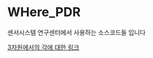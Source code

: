 # WHere_PDR
센서시스템 연구센터에서 사용하는 소스코드들 입니다

[3차원에서의 각에 대한 링크](https://en.wikipedia.org/wiki/Rotation_formalisms_in_three_dimensions#Formalism_alternatives)